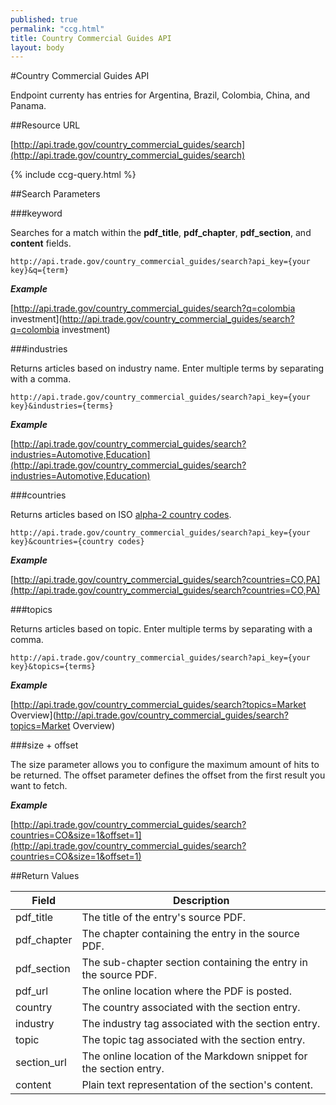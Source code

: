 ```yaml
---
published: true
permalink: "ccg.html"
title: Country Commercial Guides API
layout: body
---
```


#Country Commercial Guides API

Endpoint currenty has entries for Argentina, Brazil, Colombia, China, and Panama.

##Resource URL

[http://api.trade.gov/country_commercial_guides/search](http://api.trade.gov/country_commercial_guides/search)

{% include ccg-query.html %}

##Search Parameters

###keyword

Searches for a match within the **pdf_title**, **pdf_chapter**, **pdf_section**, and **content** fields.

    http://api.trade.gov/country_commercial_guides/search?api_key={your key}&q={term}

**_Example_**

[http://api.trade.gov/country_commercial_guides/search?q=colombia investment](http://api.trade.gov/country_commercial_guides/search?q=colombia investment)


###industries

Returns articles based on industry name.  Enter multiple terms by separating with a comma.

    http://api.trade.gov/country_commercial_guides/search?api_key={your key}&industries={terms}

**_Example_**

[http://api.trade.gov/country_commercial_guides/search?industries=Automotive,Education](http://api.trade.gov/country_commercial_guides/search?industries=Automotive,Education)


###countries

Returns articles based on ISO [alpha-2 country codes](http://www.iso.org/iso/home/standards/country_codes/country_names_and_code_elements.htm).

    http://api.trade.gov/country_commercial_guides/search?api_key={your key}&countries={country codes}

**_Example_**

[http://api.trade.gov/country_commercial_guides/search?countries=CO,PA](http://api.trade.gov/country_commercial_guides/search?countries=CO,PA)


###topics

Returns articles based on topic.  Enter multiple terms by separating with a comma.

    http://api.trade.gov/country_commercial_guides/search?api_key={your key}&topics={terms}

**_Example_**

[http://api.trade.gov/country_commercial_guides/search?topics=Market Overview](http://api.trade.gov/country_commercial_guides/search?topics=Market Overview)


###size + offset

The size parameter allows you to configure the maximum amount of hits to be returned. The offset parameter defines the offset from the first result you want to fetch.

**_Example_**

[http://api.trade.gov/country_commercial_guides/search?countries=CO&size=1&offset=1](http://api.trade.gov/country_commercial_guides/search?countries=CO&size=1&offset=1)


##Return Values

| Field              | Description                             |
| ------------------ | --------------------------------------- |
| pdf_title                 | The title of the entry's source PDF.           |
| pdf_chapter        	 | The chapter containing the entry in the source PDF. |
| pdf_section             | The sub-chapter section containing the entry in the source PDF. |
| pdf_url       | The online location where the PDF is posted.  |
| country          | The country associated with the section entry.  |
| industry          | The industry tag associated with the section entry.         |
| topic             | The topic tag associated with the section entry.    |
| section_url          | The online location of the Markdown snippet for the section entry.  |
| content           | Plain text representation of the section's content.  |